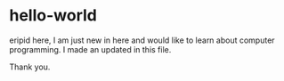 # hello-world

eripid here,
I am just new in here and would like to learn about computer programming.
I made an updated in this file.

Thank you.

